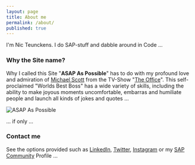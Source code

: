 ```yaml
---
layout: page
title: About me
permalink: /about/
published: true
---
```


I'm Nic Teunckens. I do SAP-stuff and dabble around in Code ...

### Why the Site name?

Why I called this Site "**ASAP As Possible**" has to do with my profound love and admiration of [Michael Scott](https://en.wikipedia.org/wiki/Michael_Scott_(The_Office)) from the TV-Show "[The Office](https://en.wikipedia.org/wiki/The_Office_(U.S._TV_series))". This self-proclaimed "Worlds Best Boss" has a wide variety of skills, including the ability to make joyous moments uncomfortable, embarras and humiliate people and launch all kinds of jokes and quotes ...

![ASAP As Possible]({{site.baseurl}}/images/ASAPAsPossible.jpg)

... if only ...

### Contact me

See the options provided such as [LinkedIn](https://www.linkedin.com/in/nicteunckens/), [Twitter](https://twitter.com/nteunckens), [Instagram](https://instagram.com/nteunckens) or my [SAP Community](http://people.sap.com/nic.teunckens) Profile ...

